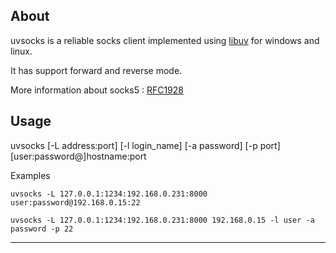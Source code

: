 About
---

uvsocks is a reliable socks client implemented using [libuv](https://github.com/libuv/libuv) for windows and linux.

It has support forward and reverse mode.

More information about socks5 : [RFC1928](http://www.ietf.org/rfc/rfc1928.txt "RFC1928")

Usage
---
   uvsocks [-L address:port]
           [-l login_name]
           [-a password]
           [-p port]
           [user:password@]hostname:port

Examples

`uvsocks -L 127.0.0.1:1234:192.168.0.231:8000 user:password@192.168.0.15:22`

`uvsocks -L 127.0.0.1:1234:192.168.0.231:8000 192.168.0.15 -l user -a password -p 22`

---


